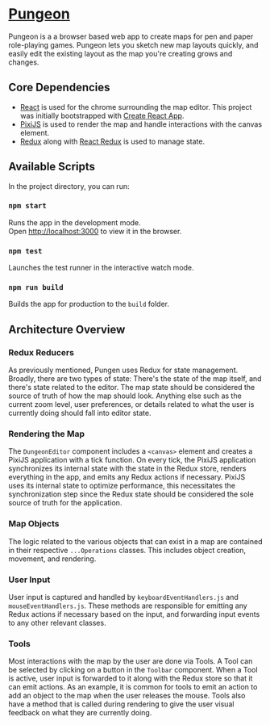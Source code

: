 # [Pungeon](https://pmarkowski.github.io/pungeon-react/)

Pungeon is a a browser based web app to create maps for pen and paper role-playing games.
Pungeon lets you sketch new map layouts quickly, and easily edit the existing layout as the
map you're creating grows and changes.

## Core Dependencies

* [React](https://github.com/facebook/react/) is used for the chrome surrounding the map editor. This project was initially bootstrapped with [Create React App](https://github.com/facebook/create-react-app).
* [PixiJS](https://github.com/pixijs/pixi.js/) is used to render the map and handle interactions with the canvas element.
* [Redux](https://github.com/reduxjs/redux) along with [React Redux](https://github.com/reduxjs/react-redux) is used to manage state.

## Available Scripts

In the project directory, you can run:

### `npm start`

Runs the app in the development mode.<br />
Open [http://localhost:3000](http://localhost:3000) to view it in the browser.

### `npm test`

Launches the test runner in the interactive watch mode.

### `npm run build`

Builds the app for production to the `build` folder.

## Architecture Overview

### Redux Reducers
As previously mentioned, Pungen uses Redux for state management. Broadly, there are two types of state: There's the state of the map itself, and there's state related to the editor. The map state should be considered the source of truth of how the map should look. Anything else such as the current zoom level, user preferences, or details related to what the user is currently doing should fall into editor state.

### Rendering the Map
The `DungeonEditor` component includes a `<canvas>` element and creates a PixiJS application with a tick function. On every tick, the PixiJS application synchronizes its internal state with the state in the Redux store, renders everything in the app, and emits any Redux actions if necessary. PixiJS uses its internal state to optimize performance, this necessitates the synchronization step since the Redux state should be considered the sole source of truth for the application.

### Map Objects
The logic related to the various objects that can exist in a map are contained in their respective `...Operations` classes. This includes object creation, movement, and rendering.

### User Input
User input is captured and handled by `keyboardEventHandlers.js` and `mouseEventHandlers.js`. These methods are responsible for emitting any Redux actions if necessary based on the input, and forwarding input events to any other relevant classes.

### Tools
Most interactions with the map by the user are done via Tools. A Tool can be selected by clicking on a button in the `Toolbar` component. When a Tool is active, user input is forwarded to it along with the Redux store so that it can emit actions. As an example, it is common for tools to emit an action to add an object to the map when the user releases the mouse. Tools also have a method that is called during rendering to give the user visual feedback on what they are currently doing.
